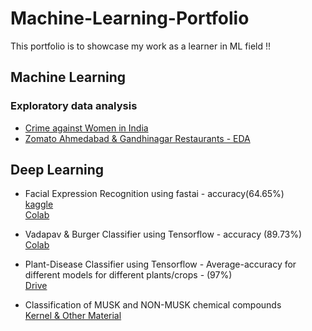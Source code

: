 # Machine-Learning-Portfolio

This portfolio is to showcase my work as a learner in ML field !!

## Machine Learning

### Exploratory data analysis

* [Crime against Women in India](https://github.com/memr5/Machine-Learning-Portfolio/tree/master/Machine%20Learning/EDA/Crime%20Against%20Women%20in%20India)
* [Zomato Ahmedabad & Gandhinagar Restaurants - EDA](https://github.com/memr5/Machine-Learning-Portfolio/tree/master/Machine%20Learning/EDA/Zomato%20Ahmedabad%20%26%20Gandhinagar%20Restaurants)

## Deep Learning

* Facial Expression Recognition using fastai - accuracy(64.65%)  
[kaggle](https://www.kaggle.com/meemr5/facial-expression-recognition)  
[Colab](https://drive.google.com/open?id=1jimbkBJDgVEB1UYZ_XxB8UkLN8kygh9u)  

* Vadapav & Burger Classifier using Tensorflow - accuracy (89.73%)  
[Colab](https://drive.google.com/open?id=1hOD0dy2H9xNEi9cBHqiMT40nnT3zVUFz)

* Plant-Disease Classifier using Tensorflow - Average-accuracy for different models for different plants/crops - (97%)  
[Drive](https://drive.google.com/drive/folders/1ayNWiYI7_cXbgCoAj7npxq9hCABaT9Rk?usp=sharing)

* Classification of MUSK and NON-MUSK chemical compounds  
[Kernel & Other Material](https://github.com/memr5/Machine-Learning-Portfolio/tree/master/Deep%20Learning/MUSK%20%26%20NON-MUSK%20Compounds%20Classification)
